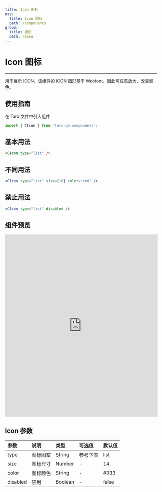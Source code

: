 ```yaml
---
title: Icon 图标
nav:
  title: Icon 图标
  path: /components
group:
  title: 通用
  path: /base
---
```


# Icon 图标

---

用于展示 ICON。该组件的 ICON 图形基于 Webfont，因此可任意放大、改变颜色。

## 使用指南

在 Taro 文件中引入组件

```js
import { CIcon } from 'taro-qn-components';
```

## 基本用法

```html
<CIcon type="list" />
```

## 不同用法

```jsx | pure
<CIcon type="list" size={16} color="red" />
```

## 禁止用法

```jsx | pure
<CIcon type="list" disabled />
```

## 组件预览

<iframe style="width:100%; height: 600px; border: 1px solid #ddd" src="https://ui.shuyun.com/example/#/pages/base/icon/index"></iframe>

## Icon 参数

| 参数     | 说明     | 类型    | 可选值   | 默认值 |
| :------- | :------- | :------ | :------- | :----- |
| type     | 图标图案 | String  | 参考下表 | list   |
| size     | 图标尺寸 | Number  | -        | 14     |
| color    | 图标颜色 | String  | -        | #333   |
| disabled | 禁用     | Boolean | -        | false  |
